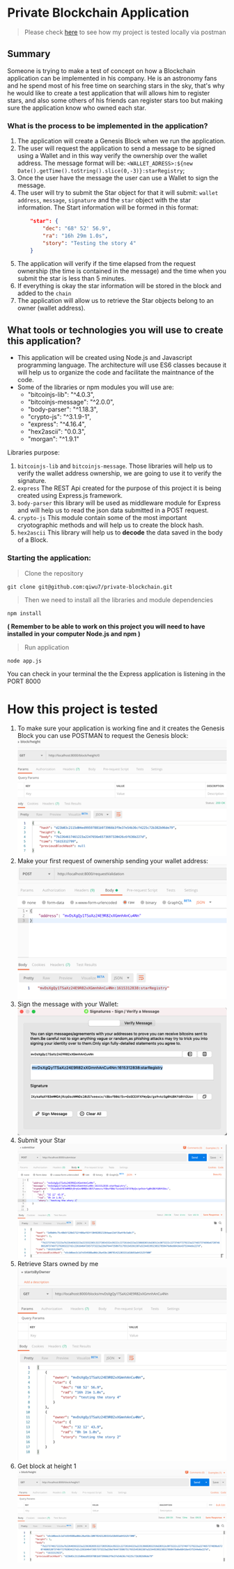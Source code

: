 # Private Blockchain Application

> Please check [here](#How-this-project-is-tested) to see how my project is tested locally via postman

## Summary
Someone is trying to make a test of concept on how a Blockchain application can be implemented in his company. He is an astronomy fans and he spend most of his free time on searching stars in the sky, that's why he would like to create a test application that will allows him to register stars, and also some others of his friends can register stars too but making sure the application know who owned each star.

### What is the process to be implemented in the application?

1. The application will create a Genesis Block when we run the application.
2. The user will request the application to send a message to be signed using a Wallet and in this way verify the ownership over the wallet address. The message format will be: `<WALLET_ADRESS>:${new Date().getTime().toString().slice(0,-3)}:starRegistry`;
3. Once the user have the message the user can use a Wallet to sign the message.
4. The user will try to submit the Star object for that it will submit: `wallet address`, `message`, `signature` and the `star` object with the star information.
    The Start information will be formed in this format:
    ```json
        "star": {
            "dec": "68° 52' 56.9",
            "ra": "16h 29m 1.0s",
            "story": "Testing the story 4"
		}
    ```
5. The application will verify if the time elapsed from the request ownership (the time is contained in the message) and the time when you submit the star is less than 5 minutes.
6. If everything is okay the star information will be stored in the block and added to the `chain`
7. The application will allow us to retrieve the Star objects belong to an owner (wallet address).


## What tools or technologies you will use to create this application?

- This application will be created using Node.js and Javascript programming language. The architecture will use ES6 classes because it will help us to organize the code and facilitate the maintnance of the code.
- Some of the libraries or npm modules you will use are:
    - "bitcoinjs-lib": "^4.0.3",
    - "bitcoinjs-message": "^2.0.0",
    - "body-parser": "^1.18.3",
    - "crypto-js": "^3.1.9-1",
    - "express": "^4.16.4",
    - "hex2ascii": "0.0.3",
    - "morgan": "^1.9.1"

Libraries purpose:

1. `bitcoinjs-lib` and `bitcoinjs-message`. Those libraries will help us to verify the wallet address ownership, we are going to use it to verify the signature.
2. `express` The REST Api created for the purpose of this project it is being created using Express.js framework.
3. `body-parser` this library will be used as middleware module for Express and will help us to read the json data submitted in a POST request.
4. `crypto-js` This module contain some of the most important cryotographic methods and will help us to create the block hash.
5. `hex2ascii` This library will help us to **decode** the data saved in the body of a Block.

### Starting the application:

> Clone the repository
```
git clone git@github.com:qiwu7/private-blockchain.git
```

> Then we need to install all the libraries and module dependencies
```
npm install
```

**( Remember to be able to work on this project you will need to have installed in your computer Node.js and npm )**

> Run application
```
node app.js
```

You can check in your terminal the the Express application is listening in the PORT 8000

# How this project is tested

1. To make sure your application is working fine and it creates the Genesis Block you can use POSTMAN to request the Genesis block:
    ![Request: http://localhost:8000/block/height/0 ](postman_example/1_get_genesis_block.png)
2. Make your first request of ownership sending your wallet address:
    ![Request: http://localhost:8000/requestValidation ](postman_example/2_request_validation.png)
3. Sign the message with your Wallet:
    ![Use the Wallet to sign a message](postman_example/3_sign_msg.png)
4. Submit your Star
     ![Request: http://localhost:8000/submitstar](postman_example/4_submit_star.png)
5. Retrieve Stars owned by me
    ![Request: http://localhost:8000/blocks/<WALLET_ADDRESS>](postman_example/5_starts_by_owner.png)
6. Get block at height 1
    ![Request: http://localhost:8000/blocks/<WALLET_ADDRESS>](postman_example/6_get_block_height_1.png)